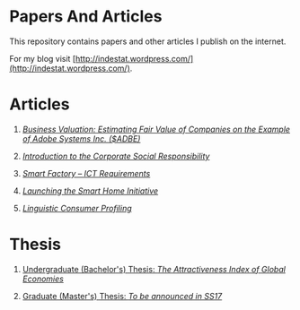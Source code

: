 # Papers And Articles

This repository contains papers and other articles I publish on the internet. 

For my blog visit [http://indestat.wordpress.com/](http://indestat.wordpress.com/).


# Articles

1. [*Business Valuation: Estimating Fair Value of Companies on the Example of Adobe Systems Inc. ($ADBE)*](http://dmpe.github.io/PapersAndArticles/BusinessValuationOfAdobe)

2. [*Introduction to the Corporate Social Responsibility*](http://dmpe.github.io/PapersAndArticles/IntroToCSR/)

3. [*Smart Factory – ICT Requirements*](https://dmpe.github.io/PapersAndArticles/ICTRequirementsOfSmartFactories/) 

4. [*Launching the Smart Home Initiative*](https://dmpe.github.io/PapersAndArticles/SmartHomeInitiative/)  

5. [*Linguistic Consumer Profiling*](https://dmpe.github.io/PapersAndArticles/LingConsProf)

# Thesis
1. [Undergraduate (Bachelor's) Thesis: *The Attractiveness Index of Global Economies*](http://dmpe.github.io/PapersAndArticles/thesis/)

2. [Graduate (Master's) Thesis: *To be announced in SS17*](http://dmpe.github.io/PapersAndArticles/)

